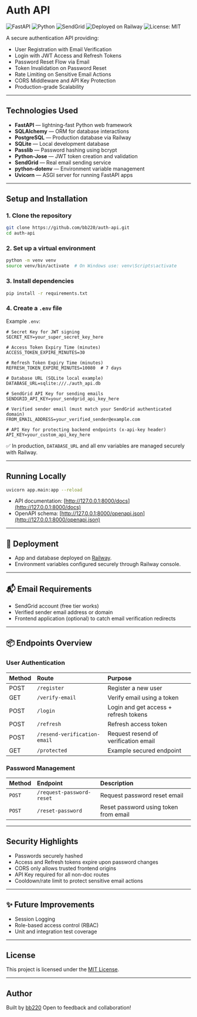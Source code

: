 # Auth API

![FastAPI](https://img.shields.io/badge/FastAPI-005571?style=for-the-badge&logo=fastapi)
![Python](https://img.shields.io/badge/Python-3.12%2B-blue?style=for-the-badge&logo=python)
![SendGrid](https://img.shields.io/badge/SendGrid-00b2ff?style=for-the-badge&logo=sendgrid)
![Deployed on Railway](https://img.shields.io/badge/Railway-App-6c4cff?style=for-the-badge&logo=railway)
![License: MIT](https://img.shields.io/badge/License-MIT-green?style=for-the-badge)

A secure authentication API providing:
- User Registration with Email Verification
- Login with JWT Access and Refresh Tokens
- Password Reset Flow via Email
- Token Invalidation on Password Reset
- Rate Limiting on Sensitive Email Actions
- CORS Middleware and API Key Protection
- Production-grade Scalability

---

## Technologies Used

- **FastAPI** — lightning-fast Python web framework
- **SQLAlchemy** — ORM for database interactions
- **PostgreSQL** — Production database via Railway
- **SQLite** — Local development database
- **Passlib** — Password hashing using bcrypt
- **Python-Jose** — JWT token creation and validation
- **SendGrid** — Real email sending service
- **python-dotenv** — Environment variable management
- **Uvicorn** — ASGI server for running FastAPI apps

---

## Setup and Installation

### 1. Clone the repository

```bash
git clone https://github.com/bb220/auth-api.git
cd auth-api
```

### 2. Set up a virtual environment

```bash
python -m venv venv
source venv/bin/activate  # On Windows use: venv\Scripts\activate
```

### 3. Install dependencies

```bash
pip install -r requirements.txt
```

### 4. Create a `.env` file

Example `.env`:

```env
# Secret Key for JWT signing
SECRET_KEY=your_super_secret_key_here

# Access Token Expiry Time (minutes)
ACCESS_TOKEN_EXPIRE_MINUTES=30

# Refresh Token Expiry Time (minutes)
REFRESH_TOKEN_EXPIRE_MINUTES=10080  # 7 days

# Database URL (SQLite local example)
DATABASE_URL=sqlite:///./auth_api.db

# SendGrid API Key for sending emails
SENDGRID_API_KEY=your_sendgrid_api_key_here

# Verified sender email (must match your SendGrid authenticated domain)
FROM_EMAIL_ADDRESS=your_verified_sender@example.com

# API Key for protecting backend endpoints (x-api-key header)
API_KEY=your_custom_api_key_here
```

✅ In production, `DATABASE_URL` and all env variables are managed securely with Railway.

---

## Running Locally

```bash
uvicorn app.main:app --reload
```

- API documentation: [http://127.0.0.1:8000/docs](http://127.0.0.1:8000/docs)
- OpenAPI schema: [http://127.0.0.1:8000/openapi.json](http://127.0.0.1:8000/openapi.json)

---

## 🚀 Deployment

- App and database deployed on [Railway](https://railway.app/).
- Environment variables configured securely through Railway console.

---

## 📬 Email Requirements

- SendGrid account (free tier works)
- Verified sender email address or domain
- Frontend application (optional) to catch email verification redirects

---

## 📦 Endpoints Overview

### User Authentication

| Method | Route | Purpose |
|:---|:---|:---|
| POST | `/register` | Register a new user |
| GET | `/verify-email` | Verify email using a token |
| POST | `/login` | Login and get access + refresh tokens |
| POST | `/refresh` | Refresh access token |
| POST | `/resend-verification-email` | Request resend of verification email |
| GET | `/protected` | Example secured endpoint |

### Password Management

| Method | Endpoint | Description |
|:---|:---|:---|
| `POST` | `/request-password-reset` | Request password reset email |
| `POST` | `/reset-password` | Reset password using token from email |

---

## Security Highlights

- Passwords securely hashed
- Access and Refresh tokens expire upon password changes
- CORS only allows trusted frontend origins
- API Key required for all non-doc routes
- Cooldown/rate limit to protect sensitive email actions

---

## ✨ Future Improvements

- Session Logging
- Role-based access control (RBAC)
- Unit and integration test coverage
  
---

## License

This project is licensed under the [MIT License](LICENSE).

---

## Author

Built by [bb220](https://github.com/bb220)
Open to feedback and collaboration!
